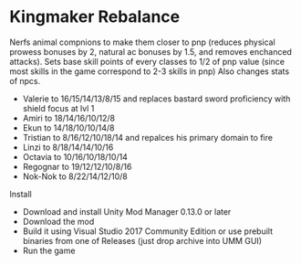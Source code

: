 # Kingmaker Rebalance
Nerfs animal compnions to make them closer to pnp (reduces physical prowess bonuses by 2, natural ac bonuses by 1.5, and removes
enchanced attacks).
Sets base skill points of every classes to 1/2 of pnp value (since most skills in the game correspond to 2-3 skills in pnp)
Also changes stats of npcs.
- Valerie to 16/15/14/13/8/15  and replaces bastard sword proficiency with shield focus at lvl 1
- Amiri to 18/14/16/10/12/8
- Ekun to 14/18/10/10/14/8
- Tristian to 8/16/12/10/18/14 and repalces his primary domain to fire
- Linzi to 8/18/14/14/10/16
- Octavia to 10/16/10/18/10/14
- Regognar to 19/12/12/10/8/16
- Nok-Nok to 8/22/14/12/10/8



Install
- Download and install Unity Mod Manager﻿﻿ 0.13.0 or later
- Download the mod
- Build it using Visual Studio 2017 Community Edition or use prebuilt binaries from one of Releases (just drop archive into UMM GUI)
- Run the game


